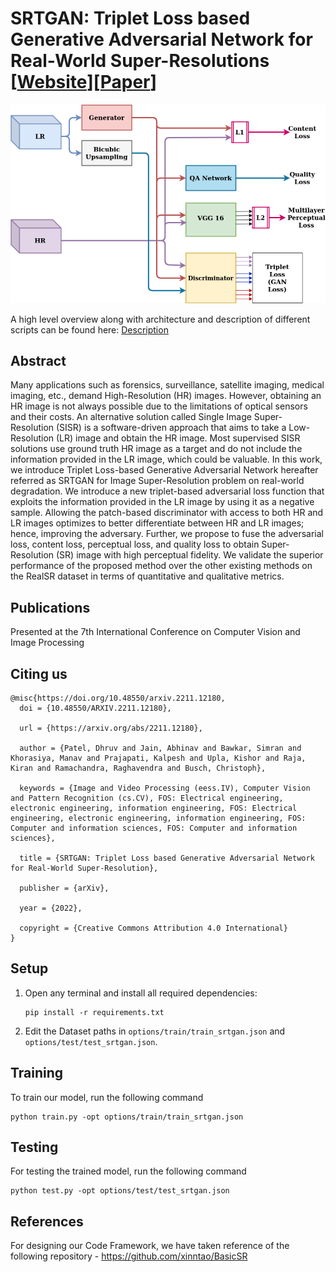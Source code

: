 # **SRTGAN: Triplet Loss based Generative Adversarial Network for Real-World Super-Resolutions**  [[Website](https://srtgan.github.io/)][[Paper](https://arxiv.org/abs/2211.12180.pdf)]
![SRTGAN](readme_images/ProposedArchitecture.png)

A high level overview along with architecture and description of different scripts can be found here: [Description](Description.md)

## Abstract
Many applications such as forensics, surveillance, satellite imaging, medical imaging, etc., demand High-Resolution (HR) images. However, obtaining an HR image is not always possible due to the limitations of optical sensors and their costs. An alternative solution called Single Image Super-Resolution (SISR) is a software-driven approach that aims to take a Low-Resolution (LR) image and obtain the HR image. Most supervised SISR solutions use ground truth HR image as a target and do not include the information provided in the LR image, which could be valuable. In this work, we introduce Triplet Loss-based Generative Adversarial Network hereafter referred as SRTGAN for Image Super-Resolution problem on real-world degradation. We introduce a new triplet-based adversarial loss function that exploits the information provided in the LR image by using it as a negative sample. Allowing the patch-based discriminator with access to both HR and LR images optimizes to better differentiate between HR and LR images; hence, improving the adversary. Further, we propose to fuse the adversarial loss, content loss, perceptual loss, and quality loss to obtain Super-Resolution (SR) image with high perceptual fidelity. We validate the superior performance of the proposed method over the other existing methods on the RealSR dataset in terms of quantitative and qualitative metrics.

## Publications
Presented at the 7th International Conference on Computer Vision and Image Processing

## Citing us
```
@misc{https://doi.org/10.48550/arxiv.2211.12180,
  doi = {10.48550/ARXIV.2211.12180},
  
  url = {https://arxiv.org/abs/2211.12180},
  
  author = {Patel, Dhruv and Jain, Abhinav and Bawkar, Simran and Khorasiya, Manav and Prajapati, Kalpesh and Upla, Kishor and Raja, Kiran and Ramachandra, Raghavendra and Busch, Christoph},
  
  keywords = {Image and Video Processing (eess.IV), Computer Vision and Pattern Recognition (cs.CV), FOS: Electrical engineering, electronic engineering, information engineering, FOS: Electrical engineering, electronic engineering, information engineering, FOS: Computer and information sciences, FOS: Computer and information sciences},
  
  title = {SRTGAN: Triplet Loss based Generative Adversarial Network for Real-World Super-Resolution},
  
  publisher = {arXiv},
  
  year = {2022},
  
  copyright = {Creative Commons Attribution 4.0 International}
}

```

## Setup

1. Open any terminal and install all required dependencies:

   ```
   pip install -r requirements.txt
   ```
2. Edit the Dataset paths in `options/train/train_srtgan.json` and `options/test/test_srtgan.json`.

## Training
To train our model, run the following command

```
python train.py -opt options/train/train_srtgan.json
```

## Testing
For testing the trained model, run the following command

```
python test.py -opt options/test/test_srtgan.json
```

## References
For designing our Code Framework, we have taken reference of the following repository - https://github.com/xinntao/BasicSR

